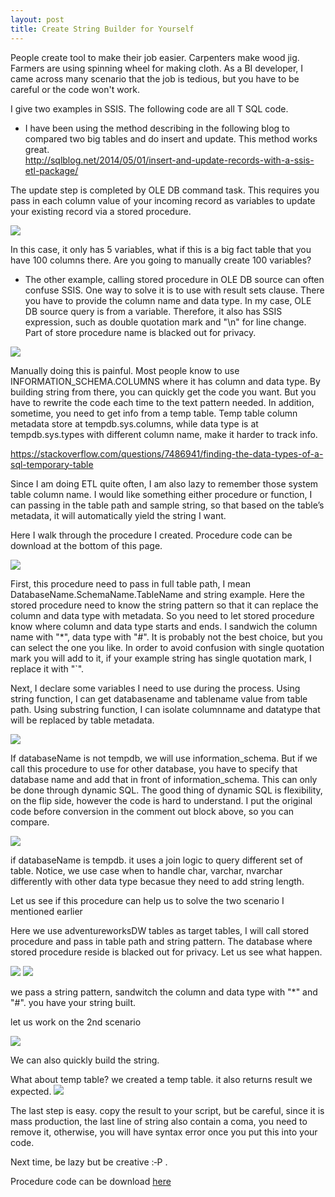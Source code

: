 ```yaml
---
layout: post
title: Create String Builder for Yourself
---
```


People create tool to make their job easier. Carpenters make wood jig.  Farmers are using spinning wheel for making cloth. 
As a BI developer, I came across many scenario that the job is tedious, but you have to be careful or the code won't work.

I give two examples in SSIS.  The following code are all T SQL code.  

- I have been using the method describing in the following blog to compared two big tables and do insert and update.  This method works great.  
<http://sqlblog.net/2014/05/01/insert-and-update-records-with-a-ssis-etl-package/>  

The update step is completed by OLE DB command task. This requires you pass in each column value of your incoming record as variables to update your existing record via a stored procedure.  

<img src="/images/blog10/example1.PNG" >

In this case, it only has 5 variables,  what if this is a big fact table that you have 100 columns there. Are you going to manually create 100 variables? 

- The other example, calling stored procedure in OLE DB source can often confuse SSIS. One way to solve it is to use with result sets clause. There you have to provide the column name and data type.  In my case, OLE DB source query is from a variable. Therefore, it also has SSIS expression, such as double quotation mark and "\n" for line change. Part of store procedure name is blacked out for privacy.

<img src="/images/blog10/exampl2.PNG" >  

Manually doing this is painful. Most people know to use INFORMATION_SCHEMA.COLUMNS where it has column and data type. By building string from there, you can quickly get the code you want. But you have to rewrite the code each time to the text pattern needed.  In addition, sometime, you need to get info from a temp table.  Temp table column metadata store at tempdb.sys.columns, while data type is at tempdb.sys.types with different column name, make it harder to track info.

<https://stackoverflow.com/questions/7486941/finding-the-data-types-of-a-sql-temporary-table>

Since I am doing ETL quite often, I am also lazy to remember those system table column name. I would like something either procedure or function, I can passing in the table path and sample string, so that based on the table’s  metadata, it will automatically yield the string I want.

Here I walk through the procedure I created.  Procedure code can be download at the bottom of this page.

<img src="/images/blog10/code_section1.PNG" > 

First, this procedure need to pass in full table path, I mean DatabaseName.SchemaName.TableName and string example.   Here the stored procedure need to know the string pattern so that it can replace the column and data type with metadata. So you need to let stored procedure know where column and data type starts and ends.  I sandwich the column name with "*", data type with "#". It is probably not the best choice, but you can select the one you like. In order to avoid confusion with single quotation mark you will add to it, if your example string has single quotation mark, I replace it with "`". 

Next, I declare some variables I need to use during the process. Using string function, I can get databasename and tablename value from table path.  Using substring function, I can  isolate columnname and datatype that will be replaced by table metadata.


<img src="/images/blog10/code_section2.PNG" > 

If databaseName is not tempdb, we will use information_schema. But if we call this procedure to use for other database, you have to specify that database name and add that in front of information_schema. This can only be done through dynamic SQL. The good thing of dynamic SQL is flexibility, on the flip side, however the code is hard to understand. 
I put the original code before conversion in the comment out block above, so you can compare.

<img src="/images/blog10/code_section3.PNG" >

if databaseName is tempdb. it uses a join logic to query different set of table. Notice, we use case when to handle char, varchar, nvarchar differently with other data type becasue they need to add string length. 

Let us see if this procedure can help us to solve the two scenario I mentioned earlier  

Here we use adventureworksDW tables as target tables,   I will call stored procedure and pass in table path and string pattern.  The database where stored procedure reside is blacked out for privacy. Let us see what happen. 

<img src="/images/blog10/string_build_sample1.PNG" >

<img src="/images/blog10/string_build_sample2.PNG" >

we pass a string pattern, sandwitch the column and data type with "*" and "#". you have your string built.

let us work on the 2nd scenario

<img src="/images/blog10/string_build_sample3.PNG" >

We can also quickly build the string.

What about temp table?  we created a temp table. it also returns result we expected. 
<img src="/images/blog10/string_build_sample4.PNG" >

The last step is easy. copy the result to your script, but be careful, since it is mass production, the last line of string also contain a coma, you need to remove it, otherwise, you will have syntax error once you put this into your code.

Next time, be lazy but be creative :‑P . 

Procedure code can be download <a href="/Files/string_builder.sql">here</a>


